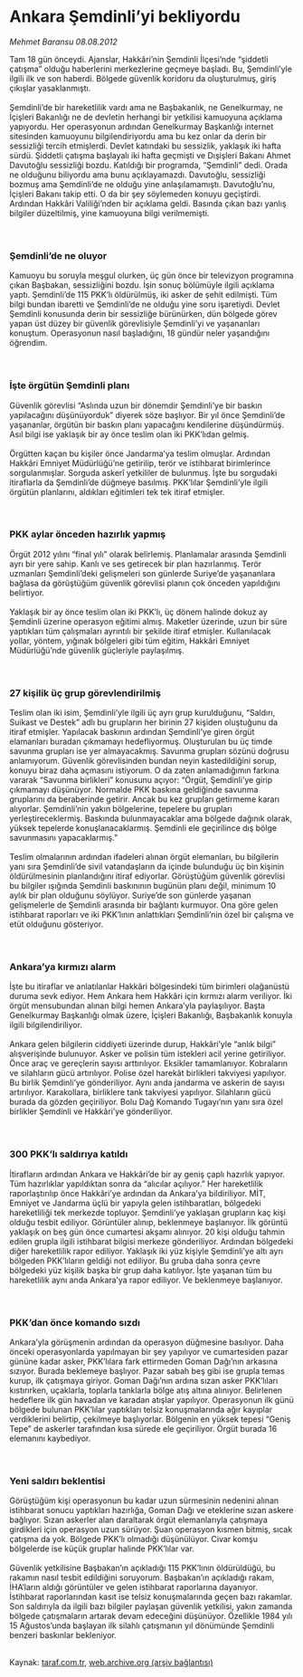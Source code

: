 # Ankara Şemdinli’yi bekliyordu

*Mehmet Baransu 08.08.2012*

<div class="yazi">Tam 18 gün önceydi. Ajanslar, Hakkâri’nin Şemdinli İlçesi’nde “şiddetli çatışma” olduğu haberlerini merkezlerine geçmeye başladı. Bu, Şemdinli’yle ilgili ilk ve son haberdi. Bölgede güvenlik koridoru da oluşturulmuş, giriş çıkışlar yasaklanmıştı.<br/><br/>Şemdinli’de bir hareketlilik vardı ama ne Başbakanlık, ne Genelkurmay, ne İçişleri Bakanlığı ne de devletin herhangi bir yetkilisi kamuoyuna açıklama yapıyordu. Her operasyonun ardından Genelkurmay Başkanlığı internet sitesinden kamuoyunu bilgilendiriyordu ama bu kez onlar da derin bir sessizliği tercih etmişlerdi. Devlet katındaki bu sessizlik, yaklaşık iki hafta sürdü. Şiddetli çatışma başlayalı iki hafta geçmişti ve Dışişleri Bakanı Ahmet Davutoğlu sessizliği bozdu. Katıldığı bir programda, “Şemdinli” dedi. Orada ne olduğunu biliyordu ama bunu açıklayamazdı. Davutoğlu, sessizliği bozmuş ama Şemdinli’de ne olduğu yine anlaşılamamıştı. Davutoğlu’nu, İçişleri Bakanı takip etti. O da bir şey söylemeden konuyu geçiştirdi. Ardından Hakkâri Valiliği’nden bir açıklama geldi. Basında çıkan bazı yanlış bilgiler düzeltilmiş, yine kamuoyuna bilgi verilmemişti.<br/><br/><br/>
<h3>Şemdinli’de ne oluyor</h3>Kamuoyu bu soruyla meşgul olurken, üç gün önce bir televizyon programına çıkan Başbakan, sessizliğini bozdu. İşin sonuç bölümüyle ilgili açıklama yaptı. Şemdinli’de 115 PKK’lı öldürülmüş, iki asker de şehit edilmişti. Tüm bilgi bundan ibaretti ve Şemdinli’de ne olduğu yine soru işaretiydi. Devlet Şemdinli konusunda derin bir sessizliğe bürünürken, dün bölgede görev yapan üst düzey bir güvenlik görevlisiyle Şemdinli’yi ve yaşananları konuştum. Operasyonun nasıl başladığını, 18 gündür neler yaşandığını öğrendim.<br/><br/><br/>
<h3>İşte örgütün Şemdinli planı</h3>Güvenlik görevlisi “Aslında uzun bir dönemdir Şemdinli’ye bir baskın yapılacağını düşünüyorduk” diyerek söze başlıyor. Bir yıl önce Şemdinli’de yaşananlar, örgütün bir baskın planı yapacağını kendilerine düşündürmüş. Asıl bilgi ise yaklaşık bir ay önce teslim olan iki PKK’lıdan gelmiş.<br/><br/>Örgütten kaçan bu kişiler önce Jandarma’ya teslim olmuşlar. Ardından Hakkâri Emniyet Müdürlüğü’ne getirilip, terör ve istihbarat birimlerince sorgulanmışlar. Sorguda askerî yetkililer de bulunmuş. İşte bu sorgudaki itiraflarla da Şemdinli’de düğmeye basılmış. PKK’lılar Şemdinli’yle ilgili örgütün planlarını, aldıkları eğitimleri tek tek itiraf etmişler.<br/><br/><br/>
<h3>PKK aylar önceden hazırlık yapmış</h3>Örgüt 2012 yılını “final yılı” olarak belirlemiş. Planlamalar arasında Şemdinli ayrı bir yere sahip. Kanlı ve ses getirecek bir plan hazırlanmış. Terör uzmanları Şemdinli’deki gelişmeleri son günlerde Suriye’de yaşananlara bağlasa da görüştüğüm güvenlik görevlisi planın çok önceden yapıldığını belirtiyor.<br/><br/>Yaklaşık bir ay önce teslim olan iki PKK’lı, üç dönem halinde dokuz ay Şemdinli üzerine operasyon eğitimi almış. Maketler üzerinde, uzun bir süre yaptıkları tüm çalışmaları ayrıntılı bir şekilde itiraf etmişler. Kullanılacak yollar, yöntem, yığınak bölgeleri gibi tüm eğitim, Hakkâri Emniyet Müdürlüğü’nde güvenlik güçleriyle paylaşılmış.<br/><br/><br/>
<h3>27 kişilik üç grup görevlendirilmiş</h3>Teslim olan iki isim, Şemdinli’yle ilgili üç ayrı grup kurulduğunu, “Saldırı, Suikast ve Destek” adlı bu grupların her birinin 27 kişiden oluştuğunu da itiraf etmişler. Yapılacak baskının ardından Şemdinli’ye giren örgüt elamanları buradan çıkmamayı hedefliyormuş. Oluşturulan bu üç timde savunma grupları ise yer almayacakmış. Savunma grupları sözünü doğrusu anlamıyorum. Güvenlik görevlisinden bundan neyin kastedildiğini sorup, konuyu biraz daha açmasını istiyorum. O da zaten anlamadığımın farkına vararak “Savunma birlikleri” konusunu açıyor: “Örgüt, Şemdinli’ye girip çıkmamayı düşünüyor. Normalde PKK baskına geldiğinde savunma gruplarını da beraberinde getirir. Ancak bu kez grupları getirmeme kararı alıyorlar. Şemdinli’nin yakın bölgelerine, tepelere bu grupları yerleştireceklermiş. Baskında bulunmayacaklar ama bölgede dağınık olarak, yüksek tepelerde konuşlanacaklarmış. Şemdinli ele geçirilince dış bölge savunmasını yapacaklarmış.”<br/><br/>Teslim olmalarının ardından ifadeleri alınan örgüt elemanları, bu bilgilerin yanı sıra Şemdinli’de sivil vatandaşların da içinde bulunduğu üç bin kişinin öldürülmesinin planlandığını itiraf ediyorlar. Görüştüğüm güvenlik görevlisi bu bilgiler ışığında Şemdinli baskınının bugünün planı değil, minimum 10 aylık bir plan olduğunu söylüyor. Suriye’de son günlerde yaşanan gelişmelerle de Şemdinli arasında bir bağlantı kurmuyor. Ona göre gelen istihbarat raporları ve iki PKK’lının anlattıkları Şemdinli’nin özel bir çalışma ve etüt olduğunu gösteriyor.<br/><br/><br/>
<h3>Ankara’ya kırmızı alarm</h3>İşte bu itiraflar ve anlatılanlar Hakkâri bölgesindeki tüm birimleri olağanüstü duruma sevk ediyor. Hem Ankara hem Hakkâri için kırmızı alarm veriliyor. İki örgüt mensubundan alınan bilgi hemen Ankara’yla paylaşılıyor. Başta Genelkurmay Başkanlığı olmak üzere, İçişleri Bakanlığı, Başbakanlık konuyla ilgili bilgilendiriliyor.<br/><br/>Ankara gelen bilgilerin ciddiyeti üzerinde durup, Hakkâri’yle “anlık bilgi” alışverişinde bulunuyor. Asker ve polisin tüm istekleri acil yerine getiriliyor. Önce araç ve gereçlerin sayısı arttırılıyor. Eksikler tamamlanıyor. Kobraların ve silahların gücü artırılıyor. Polise özel harekât birlikleri takviyesi yapılıyor. Bu birlik Şemdinli’ye gönderiliyor. Aynı anda jandarma ve askerin de sayısı artırılıyor. Karakollara, birliklere tank takviyesi yapılıyor. Silahların gücü burada da gözden geçiriliyor. Bolu Dağ Komando Tugayı’nın yanı sıra özel birlikler Şemdinli ve Hakkâri’ye gönderiliyor.<br/><br/><br/>
<h3>300 PKK’lı saldırıya katıldı</h3>İtirafların ardından Ankara ve Hakkâri’de bir ay geniş çaplı hazırlık yapıyor. Tüm hazırlıklar yapıldıktan sonra da “alıcılar açılıyor.” Her hareketlilik raporlaştırılıp önce Hakkâri’ye ardından da Ankara’ya bildiriliyor. MİT, Emniyet ve Jandarma üçlü bir yapıyla gelen istihbaratları, bölgedeki hareketliliği tek merkezde topluyor. Şemdinli’ye yaklaşan grupların kaç kişi olduğu tesbit ediliyor. Görüntüler alınıp, beklenmeye başlanıyor. İlk görüntü yaklaşık on beş gün önce cumartesi akşamı alınıyor. 20 kişi olduğu tahmin edilen grupla ilgili istihbarat bilgisi merkeze gönderiliyor. Ardından bölgedeki diğer hareketlilik rapor ediliyor. Yaklaşık iki yüz kişiyle Şemdinli’ye altı ayrı bölgeden PKK’lıların geldiği not ediliyor. Bu gruba daha sonra çevre bölgedeki yüz kişilik başka bir grup daha katılıyor. İşte yaşanan tüm bu hareketlilik aynı anda Ankara’ya rapor ediliyor. Ve beklenmeye başlanıyor.<br/><br/><br/>
<h3>PKK’dan önce komando sızdı</h3>Ankara’yla görüşmenin ardından da operasyon düğmesine basılıyor. Daha önceki operasyonlarda yapılmayan bir şey yapılıyor ve cumartesiden pazar gününe kadar asker, PKK’lılara fark ettirmeden Goman Dağı’nın arkasına sızıyor. Burada beklemeye başlıyor. Pazar sabah beş gibi ise grupla temas kurup, ilk çatışmaya giriyor. Goman Dağı’nın ardına sızan asker PKK’lıları kıstırırken, uçaklarla, toplarla tanklarla bölge atış altına alınıyor. Belirlenen hedeflere ilk gün havadan ve karadan atışlar yapılıyor. Operasyonun ilk günü bölgede bulunan PKK’lılar yaptıkları telsiz konuşmalarında ağır kayıplar verdiklerini belirtip, çekilmeye başlıyorlar. Bölgenin en yüksek tepesi “Geniş Tepe” de askerler tarafından kısa sürede ele geçiriliyor. Örgüt burada 16 elemanını kaybediyor.<br/><br/><br/>
<h3>Yeni saldırı beklentisi</h3>Görüştüğüm kişi operasyonun bu kadar uzun sürmesinin nedenini alınan istihbarat sonucu yaptıkları hazırlığa, Goman Dağı ve eteklerine sızan askere bağlıyor. Sızan askerler alan daraltarak örgüt elemanlarıyla çatışmaya girdikleri için operasyon uzun sürüyor. Şuan operasyon kısmen bitmiş, sıcak çatışma da yok. Bölgede PKK’lı olmadığı düşünülüyor. Civar komşu bölgelerde ise küçük gruplar halinde PKK’lılar var.<br/><br/>Güvenlik yetkilisine Başbakan’ın açıkladığı 115 PKK’lının öldürüldüğü, bu rakamın nasıl tesbit edildiğini soruyorum. Başbakan’ın açıkladığı rakam, İHA’ların aldığı görüntüler ve gelen istihbarat raporlarına dayanıyor. İstihbarat raporlarından kasıt ise telsiz konuşmalarında geçen bazı rakamlar. Son saldırıyla da ilgili bazı bilgiler paylaşan güvenlik yetkilisi, yakın zamanda bölgede çatışmaların artarak devam edeceğini düşünüyor. Özellikle 1984 yılı 15 Ağustos’unda başlayan ilk silahlı çatışmanın yıl dönümünde Şemdinli benzeri baskınlar bekleniyor.<br/><br/>
</div>

Kaynak: [taraf.com.tr](http://www.taraf.com.tr/mehmet-baransu/makale-ankara-semdinli-yi-bekliyordu.htm), [web.archive.org (arşiv bağlantısı)](http://web.archive.org/web/20131107051832/http://www.taraf.com.tr/mehmet-baransu/makale-ankara-semdinli-yi-bekliyordu.htm)

